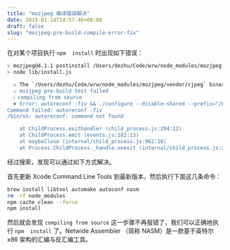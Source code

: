 ```yaml
---
title: "mozjpeg 编译错误解决"
date: 2019-01-14T14:57:46+08:00
draft: false
slug: "mozjpeg-pre-build-compile-error-fix"
---
```


在对某个项目执行 `npm  install` 时出现如下错误：

```zsh
> mozjpeg@4.1.1 postinstall /Users/dezhu/Code/wrw/node_modules/mozjpeg
> node lib/install.js

  ⚠ The `/Users/dezhu/Code/wrw/node_modules/mozjpeg/vendor/cjpeg` binary doesn't seem to work correctly
  ⚠ mozjpeg pre-build test failed
  ℹ compiling from source
  ✖ Error: autoreconf -fiv && ./configure --disable-shared --prefix="/Users/dezhu/Code/wrw/node_modules/mozjpeg/vendor" --bindir="/Users/dezhu/Code/wrw/node_modules/mozjpeg/vendor" --libdir="/Users/dezhu/Code/wrw/node_modules/mozjpeg/vendor" && make --jobs=12 && make install --jobs=12
Command failed: autoreconf -fiv
/bin/sh: autoreconf: command not found

    at ChildProcess.exithandler (child_process.js:294:12)
    at ChildProcess.emit (events.js:182:13)
    at maybeClose (internal/child_process.js:962:16)
    at Process.ChildProcess._handle.onexit (internal/child_process.js:251:5)
```

经过搜索，发现可以通过如下方式解决。

首先更新 Xcode Command Line Tools 到最新版本，然后执行下面这几条命令：

```zsh
brew install libtool automake autoconf nasm
rm -rf node_modules
npm cache clean --force
npm install
```

然后就会发现 `compiling from source` 这一步骤不再报错了，我们可以正确地执行 `npm  install` 了。Netwide Assembler （简称 NASM）是一款基于英特尔 x86 架构的汇编与反汇编工具。

